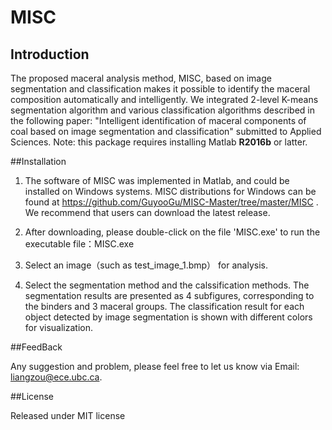 # MISC

## Introduction

The proposed maceral analysis method, MISC, based on image segmentation and classification 
makes it possible to identify the maceral composition automatically and intelligently.
We integrated 2-level K-means segmentation algorithm and various classification algorithms 
described in the following paper:
"Intelligent identification of maceral components of coal based on image segmentation and classification" submitted to Applied Sciences.
Note: this package requires installing Matlab **R2016b** or latter.

##Installation 

1. The software of MISC was implemented in Matlab, and could be installed on
Windows systems. MISC distributions for Windows can be found at 
https://github.com/GuyooGu/MISC-Master/tree/master/MISC . We recommend that users can download the latest release. 

2. After downloading, please double-click on the file 'MISC.exe' to run the executable file：MISC.exe

3. Select an image（such as test_image_1.bmp） for analysis.

4. Select the segmentation method and the calssification methods. 
The segmentation results are presented as 4 subfigures, corresponding to the binders and 3 maceral groups. The classification result for each object detected by image segmentation is shown with different colors for visualization. 

##FeedBack 

Any suggestion and problem, please feel free to let us know via Email: liangzou@ece.ubc.ca.

##License 

Released under MIT license


